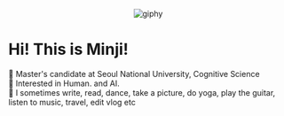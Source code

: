 <div align="center">

![giphy](https://user-images.githubusercontent.com/88447983/188561408-177a0f8f-9855-4bc4-bcb3-9587b7467ac1.gif)
</div>

# Hi! This is Minji!
🧷  Master's candidate at Seoul National University, Cognitive Science  
🧷  Interested in Human. and AI.  
🧷  I sometimes write, read, dance, take a picture, do yoga, play the guitar, listen to music, travel, edit vlog etc
